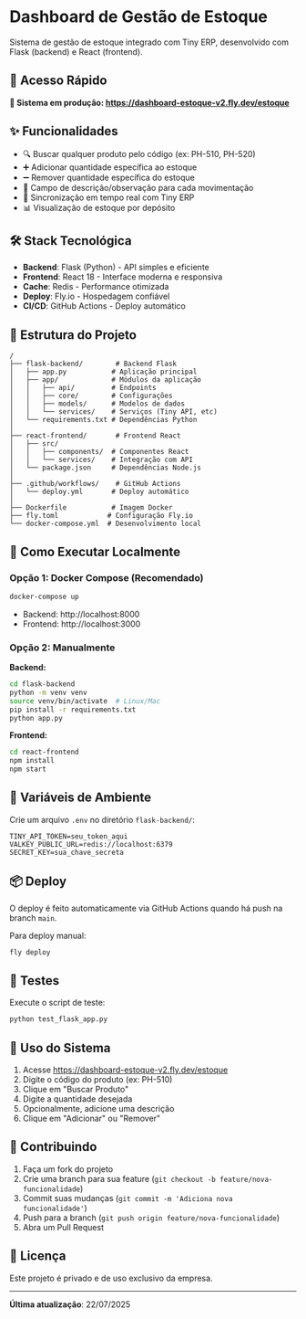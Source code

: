 # Dashboard de Gestão de Estoque

Sistema de gestão de estoque integrado com Tiny ERP, desenvolvido com Flask (backend) e React (frontend).

## 🚀 Acesso Rápido

**🔗 Sistema em produção: https://dashboard-estoque-v2.fly.dev/estoque**

## ✨ Funcionalidades

- 🔍 Buscar qualquer produto pelo código (ex: PH-510, PH-520)
- ➕ Adicionar quantidade específica ao estoque
- ➖ Remover quantidade específica do estoque
- 📝 Campo de descrição/observação para cada movimentação
- 🔄 Sincronização em tempo real com Tiny ERP
- 📊 Visualização de estoque por depósito

## 🛠️ Stack Tecnológica

- **Backend**: Flask (Python) - API simples e eficiente
- **Frontend**: React 18 - Interface moderna e responsiva
- **Cache**: Redis - Performance otimizada
- **Deploy**: Fly.io - Hospedagem confiável
- **CI/CD**: GitHub Actions - Deploy automático

## 📁 Estrutura do Projeto

```
/
├── flask-backend/        # Backend Flask
│   ├── app.py           # Aplicação principal
│   ├── app/             # Módulos da aplicação
│   │   ├── api/         # Endpoints
│   │   ├── core/        # Configurações
│   │   ├── models/      # Modelos de dados
│   │   └── services/    # Serviços (Tiny API, etc)
│   └── requirements.txt # Dependências Python
│
├── react-frontend/       # Frontend React
│   ├── src/
│   │   ├── components/  # Componentes React
│   │   └── services/    # Integração com API
│   └── package.json     # Dependências Node.js
│
├── .github/workflows/    # GitHub Actions
│   └── deploy.yml       # Deploy automático
│
├── Dockerfile           # Imagem Docker
├── fly.toml            # Configuração Fly.io
└── docker-compose.yml  # Desenvolvimento local
```

## 🚀 Como Executar Localmente

### Opção 1: Docker Compose (Recomendado)

```bash
docker-compose up
```

- Backend: http://localhost:8000
- Frontend: http://localhost:3000

### Opção 2: Manualmente

**Backend:**
```bash
cd flask-backend
python -m venv venv
source venv/bin/activate  # Linux/Mac
pip install -r requirements.txt
python app.py
```

**Frontend:**
```bash
cd react-frontend
npm install
npm start
```

## 🔧 Variáveis de Ambiente

Crie um arquivo `.env` no diretório `flask-backend/`:

```env
TINY_API_TOKEN=seu_token_aqui
VALKEY_PUBLIC_URL=redis://localhost:6379
SECRET_KEY=sua_chave_secreta
```

## 📦 Deploy

O deploy é feito automaticamente via GitHub Actions quando há push na branch `main`.

Para deploy manual:
```bash
fly deploy
```

## 🧪 Testes

Execute o script de teste:
```bash
python test_flask_app.py
```

## 📝 Uso do Sistema

1. Acesse https://dashboard-estoque-v2.fly.dev/estoque
2. Digite o código do produto (ex: PH-510)
3. Clique em "Buscar Produto"
4. Digite a quantidade desejada
5. Opcionalmente, adicione uma descrição
6. Clique em "Adicionar" ou "Remover"

## 🤝 Contribuindo

1. Faça um fork do projeto
2. Crie uma branch para sua feature (`git checkout -b feature/nova-funcionalidade`)
3. Commit suas mudanças (`git commit -m 'Adiciona nova funcionalidade'`)
4. Push para a branch (`git push origin feature/nova-funcionalidade`)
5. Abra um Pull Request

## 📄 Licença

Este projeto é privado e de uso exclusivo da empresa.

---

**Última atualização**: 22/07/2025